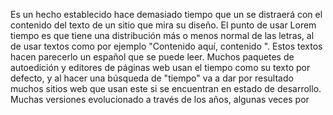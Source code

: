 Es un hecho establecido hace demasiado tiempo que un 
 se distraerá con el contenido del texto de un sitio 
  que mira su diseño. El punto de usar Lorem tiempo es que tiene una distribución más o menos normal de las letras, al 
   de usar textos como por ejemplo "Contenido aquí, contenido 
   ". Estos textos hacen parecerlo un español que se puede leer. Muchos paquetes de autoedición y editores de páginas web usan el 
    tiempo como su texto por defecto, y al hacer una búsqueda de "tiempo" va a dar por resultado muchos sitios web que usan este 
si se encuentran en estado de desarrollo. Muchas versiones
 evolucionado a través de los años, algunas veces por
